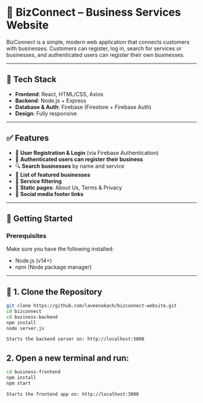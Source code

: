 # 🚀 BizConnect – Business Services Website

BizConnect is a simple, modern web application that connects customers with businesses. Customers can register, log in, search for services or businesses, and authenticated users can register their own businesses.

---

## 🔧 Tech Stack

- **Frontend**: React, HTML/CSS, Axios
- **Backend**: Node.js + Express
- **Database & Auth**: Firebase (Firestore + Firebase Auth)
- **Design**: Fully responsive

---

## ✅ Features

- 🔐 **User Registration & Login** (via Firebase Authentication)
- 🏢 **Authenticated users can register their business**
- 🔍 **Search businesses** by name and service
- 📂 **List of featured businesses**
- 🧾 **Service filtering**
- 📄 **Static pages**: About Us, Terms & Privacy
- 🔗 **Social media footer links**

---

## 🚀 Getting Started

### Prerequisites

Make sure you have the following installed:

- Node.js (v14+)
- npm (Node package manager)

---

## 📂 1. Clone the Repository

```bash
git clone https://github.com/laveenakach/bizconnect-website.git
cd bizconnect
cd business-backend
npm install
node server.js

Starts the backend server on: http://localhost:5000
```

## 2. Open a new terminal and run:

```bash
cd business-frontend
npm install
npm start

Starts the frontend app on: http://localhost:3000

```

